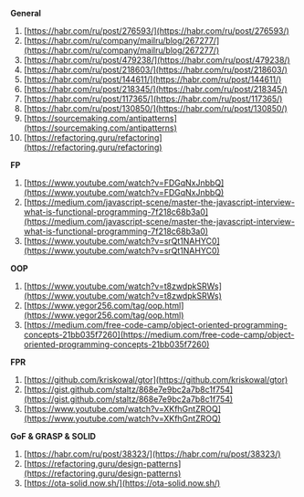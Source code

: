 **General**

1. [https://habr.com/ru/post/276593/](https://habr.com/ru/post/276593/)
2. [https://habr.com/ru/company/mailru/blog/267277/](https://habr.com/ru/company/mailru/blog/267277/)
3. [https://habr.com/ru/post/479238/](https://habr.com/ru/post/479238/)
4. [https://habr.com/ru/post/218603/](https://habr.com/ru/post/218603/)
5. [https://habr.com/ru/post/144611/](https://habr.com/ru/post/144611/)
6. [https://habr.com/ru/post/218345/](https://habr.com/ru/post/218345/)
7. [https://habr.com/ru/post/117365/](https://habr.com/ru/post/117365/)
8. [https://habr.com/ru/post/130850/](https://habr.com/ru/post/130850/)
9. [https://sourcemaking.com/antipatterns](https://sourcemaking.com/antipatterns)
10. [https://refactoring.guru/refactoring](https://refactoring.guru/refactoring)

**FP**

1. [https://www.youtube.com/watch?v=FDGqNxJnbbQ](https://www.youtube.com/watch?v=FDGqNxJnbbQ)
2. [https://medium.com/javascript-scene/master-the-javascript-interview-what-is-functional-programming-7f218c68b3a0](https://medium.com/javascript-scene/master-the-javascript-interview-what-is-functional-programming-7f218c68b3a0)
3. [https://www.youtube.com/watch?v=srQt1NAHYC0](https://www.youtube.com/watch?v=srQt1NAHYC0)

**OOP**

1. [https://www.youtube.com/watch?v=t8zwdpkSRWs](https://www.youtube.com/watch?v=t8zwdpkSRWs)
2. [https://www.yegor256.com/tag/oop.html](https://www.yegor256.com/tag/oop.html)
3. [https://medium.com/free-code-camp/object-oriented-programming-concepts-21bb035f7260](https://medium.com/free-code-camp/object-oriented-programming-concepts-21bb035f7260)

**FPR**

1. [https://github.com/kriskowal/gtor](https://github.com/kriskowal/gtor)
2. [https://gist.github.com/staltz/868e7e9bc2a7b8c1f754](https://gist.github.com/staltz/868e7e9bc2a7b8c1f754)
3. [https://www.youtube.com/watch?v=XKfhGntZROQ](https://www.youtube.com/watch?v=XKfhGntZROQ)

**GoF & GRASP & SOLID**

1. [https://habr.com/ru/post/38323/](https://habr.com/ru/post/38323/)
2. [https://refactoring.guru/design-patterns](https://refactoring.guru/design-patterns)
3. [https://ota-solid.now.sh/](https://ota-solid.now.sh/)
